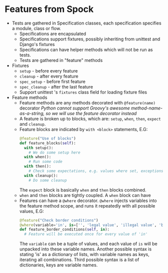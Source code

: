 # Features from Spock


* Tests are gathered in Specification classes, each specification specifies a module, class or flow.
  - Specifications are encapsulated
  - Specifications support fixtures, possibly inheriting from unittest and Django's fixtures
  - Specifications can have helper methods which will not be run as tests.
  - Tests are gathered in "feature" methods
* Fixtures
  - `setup` - before every feature
  - `cleanup` - after every feature
  - `spec_setup` - before first feature
  - `spec_cleanup` - after the last feature
  - Support unittest 's `fixtures` class field for loading fixture files
* Feature methods
  - Feature methods are any methods decorated with `@feature(name)` decorator
    _Python cannot support Groovy's awesome method-name-as-a-string, so we will use the feature decorator instead_
  - A feature is broken up to blocks, which are: `setup`, `when`, `then`, `expect` and `cleanup`.
  - Feature blocks are indicated by `with <block>` statements, E.G:
    ```python
    @feature("Use of blocks")
    def feature_blocks(self):
      with setup():
        # We do some setup here
      with when():
        # Run some code
      with then():
        # Check some expectations, e.g. values where set, exceptions raised, mock methods were called etc.
      with cleanup():
        # Do some cleanup
    ```
    The `expect` block is basically `when` and `then` blocks combined.
  - `when` and `then` blocks are tightly coupled. A `when` block can have
  - Features can have a `@where` decorator. `@where` injects variables into the feature method scope, and runs
    it repeatedly with all possible values, E.G:
    ```python
    @feature("Check border conditions")
    @where(variable='in', is=['', 'legal value', 'illegal value', 'bah' * 2000])
    def feature_border_conditions(self, in):
      # Feature will be executed once for every value of 'in'
    ```
    The `variable` can be a tuple of values, and each value of `is` will be unpacked into these variable names.
    Another possible syntax is stating 'is' as a dictionary of lists, with variable names as keys, iterating all
    combinations.
    Third possible syntax is a list of dictionaries, keys are variable names.
    